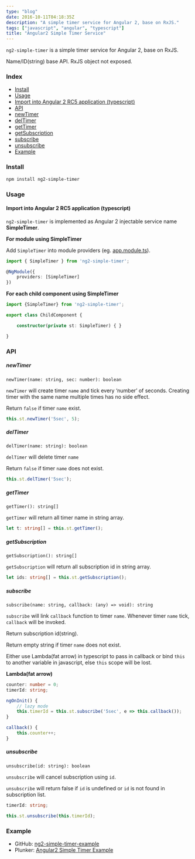 ```yaml
---
type: "blog"
date: 2016-10-11T04:18:35Z
description: "A simple timer service for Angular 2, base on RxJS."
tags: ["javascript", "angular", "typescript"]
title: "Angular2 Simple Timer Service"
---
```

<!--more-->

`ng2-simple-timer` is a simple timer service for Angular 2, base on RxJS.

Name/ID(string) base API. RxJS object not exposed.

### Index

- [Install](#install)
- [Usage](#usage)
- [Import into Angular 2 RC5 application (typescript)](#import-into-angular-2-rc5-application-typescript)
- [API](#api)
 - [newTimer](#newtimername-string-sec-number-boolean)
 - [delTimer](#deltimername-string-boolean)
 - [getTimer](#gettimer-string)
 - [getSubscription](#getsubscription-string)
 - [subscribe](#subscribename-string-callback-any-void-string)
 - [unsubscribe](#unsubscribeid-string-boolean)
- [Example](#example)

### Install

```sh
npm install ng2-simple-timer
```

### Usage

#### Import into Angular 2 RC5 application (typescript)

`ng2-simple-timer` is implemented as Angular 2 injectable service name **SimpleTimer**.

**For module using SimpleTimer**

Add `SimpleTimer` into module providers (eg. [app.module.ts](https://github.com/J-Siu/ng2-simple-timer-example/blob/master/app/app.module.ts)).

```ts
import { SimpleTimer } from 'ng2-simple-timer';

@NgModule({
    providers: [SimpleTimer]
})
```

**For each child component using SimpleTimer**

```ts
import {SimpleTimer} from 'ng2-simple-timer';

export class ChildComponent {

    constructor(private st: SimpleTimer) { }

}
```

### API

##### newTimer

`newTimer(name: string, sec: number): boolean`

`newTimer` will create timer `name` and tick every ‘number’ of seconds. Creating timer with the same name multiple times has no side effect.

Return `false` if timer `name` exist.

```ts
this.st.newTimer('5sec', 5);
```

##### delTimer

`delTimer(name: string): boolean`

`delTimer` will delete timer `name`

Return `false` if timer `name` does not exist.

```ts
this.st.delTimer('5sec');
```

##### getTimer

`getTimer(): string[]`

`getTimer` will return all timer name in string array.

```ts
let t: string[] = this.st.getTimer();
```

##### getSubscription

`getSubscription(): string[]`

`getSubscription` will return all subscription id in string array.

```ts
let ids: string[] = this.st.getSubscription();
```

##### subscribe

`subscribe(name: string, callback: (any) => void): string`

`subscribe` will link `callback` function to timer `name`. Whenever timer `name` tick, `callback` will be invoked.

Return subscription id(string).

Return empty string if timer `name` does not exist.

Either use Lambda(fat arrow) in typescript to pass in callback or bind `this` to another variable in javascript, else `this` scope will be lost.

**Lambda(fat arrow)**

```ts
counter: number = 0;
timerId: string;

ngOnInit() {
    // lazy mode
    this.timerId = this.st.subscribe('5sec', e => this.callback());
}

callback() {
    this.counter++;
}
```

##### unsubscribe

`unsubscribe(id: string): boolean`

`unsubscribe` will cancel subscription using `id`.

`unsubscribe` will return false if `id` is undefined or `id` is not found in subscription list.

```ts
timerId: string;

this.st.unsubscribe(this.timerId);
```


### Example

- GitHub: [ng2-simple-timer-example](https://github.com/J-Siu/ng2-simple-timer-example)  
- Plunker: [Angular2 Simple Timer Example](http://embed.plnkr.co/HaTd8q/)
